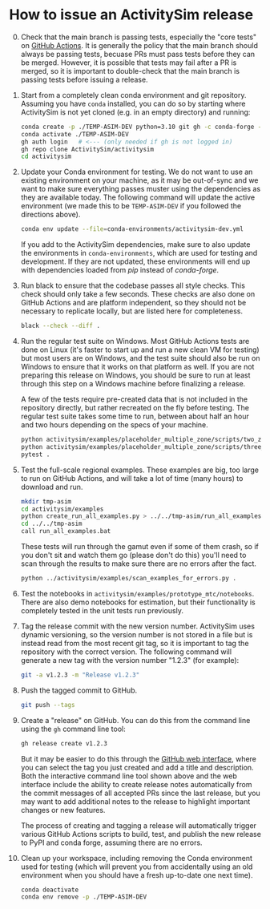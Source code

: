 # How to issue an ActivitySim release

00. Check that the main branch is passing tests, especially the "core tests" on
    [GitHub Actions](https://github.com/ActivitySim/activitysim/actions/workflows/core_tests.yml). 
    It is generally the policy that the main branch should always be passing tests, 
    becuase PRs must pass tests before they can be merged.  However, it is 
    possible that tests may fail after a PR is merged, so it is important to
    double-check that the main branch is passing tests before issuing a release.

00. Start from a completely clean conda environment
    and git repository.  Assuming you have `conda` installed, you can do so
    by starting where ActivitySim is not yet cloned (e.g. in an empty
    directory) and running:
    ```sh
    conda create -p ./TEMP-ASIM-DEV python=3.10 git gh -c conda-forge --override-channels
    conda activate ./TEMP-ASIM-DEV
    gh auth login   # <--- (only needed if gh is not logged in)
    gh repo clone ActivitySim/activitysim
    cd activitysim
    ```

00. Update your Conda environment for testing.  We do not want to use an
    existing environment on your machine, as it may be out-of-sync
    and we want to make sure everything passes muster using the
    dependencies as they are available today.  The following command
    will update the active environment (we made this to be `TEMP-ASIM-DEV`
    if you followed the directions above).
    ```sh
    conda env update --file=conda-environments/activitysim-dev.yml
    ```
    If you add to the ActivitySim dependencies, make sure to also update
    the environments in `conda-environments`, which are used for testing
    and development.  If they are not updated, these environments will end
    up with dependencies loaded from *pip* instead of *conda-forge*.

00. Run black to ensure that the codebase passes all style checks.
    This check should only take a few seconds.  These checks are also done on
    GitHub Actions and are platform independent, so they should not be necessary to
    replicate locally, but are listed here for completeness.
    ```sh
    black --check --diff .
    ```

00. Run the regular test suite on Windows. Most GitHub Actions tests are done on
    Linux (it's faster to start up and run a new clean VM for testing) but most
    users are on Windows, and the test suite should also be run on Windows to
    ensure that it works on that platform as well.  If you
    are not preparing this release on Windows, you should be sure to run
    at least through this step on a Windows machine before finalizing a
    release.

    A few of the tests require pre-created data that is not included in the
    repository directly, but rather recreated on the fly before testing. The
    regular test suite takes some time to run, between about half an hour and
    two hours depending on the specs of your machine.
    ```sh
    python activitysim/examples/placeholder_multiple_zone/scripts/two_zone_example_data.py
    python activitysim/examples/placeholder_multiple_zone/scripts/three_zone_example_data.py
    pytest .
    ```

00. Test the full-scale regional examples. These examples are big, too
    large to run on GitHub Actions, and will take a lot of time (many hours) to
    download and run.
    ```sh
    mkdir tmp-asim
    cd activitysim/examples
    python create_run_all_examples.py > ../../tmp-asim/run_all_examples.bat
    cd ../../tmp-asim
    call run_all_examples.bat
    ```
    These tests will run through the gamut even if some of them crash, so
    if you don't sit and watch them go (please don't do this) you'll need
    to scan through the results to make sure there are no errors after the
    fact.
    ```sh
    python ../activitysim/examples/scan_examples_for_errors.py .
    ```

00. Test the notebooks in `activitysim/examples/prototype_mtc/notebooks`.
    There are also demo notebooks for estimation, but their functionality
    is completely tested in the unit tests run previously.

00. Tag the release commit with the new version number.  ActivitySim uses
    dynamic versioning, so the version number is not stored in a file but
    is instead read from the most recent git tag, so it is important to tag
    the repository with the correct version.  The following command will 
    generate a new tag with the version number "1.2.3" (for example):
    ```sh
    git -a v1.2.3 -m "Release v1.2.3"
    ```

00. Push the tagged commit to GitHub.
    ```sh
    git push --tags
    ```

00. Create a "release" on GitHub.  You can do this from the command line using
    the `gh` command line tool:
    ```sh
    gh release create v1.2.3
    ```
    But it may be easier to do this through the 
    [GitHub web interface](https://github.com/ActivitySim/activitysim/releases/new),
    where you can select the tag you just created and add a title and description.
    Both the interactive command line tool shown above and the web interface include
    the ability to create release notes automatically from the commit messages of
    all accepted PRs since the last release, but you may want to add additional
    notes to the release to highlight important changes or new features.

    The process of creating and tagging a release will automatically
    trigger various GitHub Actions scripts to build, test, and publish the
    new release to PyPI and conda forge, assuming there are no errors.

00. Clean up your workspace, including removing the Conda environment used for
    testing (which will prevent you from accidentally using an old
    environment when you should have a fresh up-to-date one next time).
    ```sh
    conda deactivate
    conda env remove -p ./TEMP-ASIM-DEV
    ```
